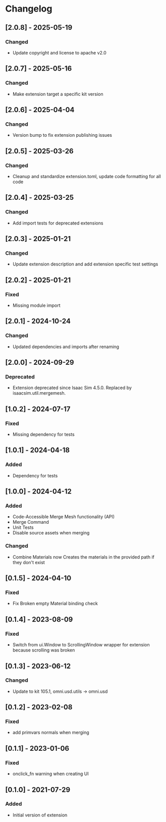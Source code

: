 # Changelog
## [2.0.8] - 2025-05-19
### Changed
- Update copyright and license to apache v2.0

## [2.0.7] - 2025-05-16
### Changed
- Make extension target a specific kit version

## [2.0.6] - 2025-04-04
### Changed
- Version bump to fix extension publishing issues

## [2.0.5] - 2025-03-26
### Changed
- Cleanup and standardize extension.toml, update code formatting for all code

## [2.0.4] - 2025-03-25
### Changed
- Add import tests for deprecated extensions

## [2.0.3] - 2025-01-21
### Changed
- Update extension description and add extension specific test settings

## [2.0.2] - 2025-01-21
### Fixed
- Missing module import

## [2.0.1] - 2024-10-24
### Changed
- Updated dependencies and imports after renaming

## [2.0.0] - 2024-09-29
### Deprecated
- Extension deprecated since Isaac Sim 4.5.0. Replaced by isaacsim.util.mergemesh.

## [1.0.2] - 2024-07-17
### Fixed
- Missing dependency for tests

## [1.0.1] - 2024-04-18
### Added
- Dependency for tests

## [1.0.0] - 2024-04-12
### Added
- Code-Accessible Merge Mesh functionality (API)
- Merge Command
- Unit Tests
- Disable source assets when merging

### Changed
- Combine Materials now Creates the materials in the provided path if they don't exist

## [0.1.5] - 2024-04-10
### Fixed
- Fix Broken empty Material binding check

## [0.1.4] - 2023-08-09
### Fixed
- Switch from ui.Window to ScrollingWindow wrapper for extension because scrolling was broken

## [0.1.3] - 2023-06-12
### Changed
- Update to kit 105.1, omni.usd.utils -> omni.usd

## [0.1.2] - 2023-02-08
### Fixed
- add primvars normals when merging

## [0.1.1] - 2023-01-06
### Fixed
- onclick_fn warning when creating UI

## [0.1.0] - 2021-07-29
### Added
- Initial version of extension
